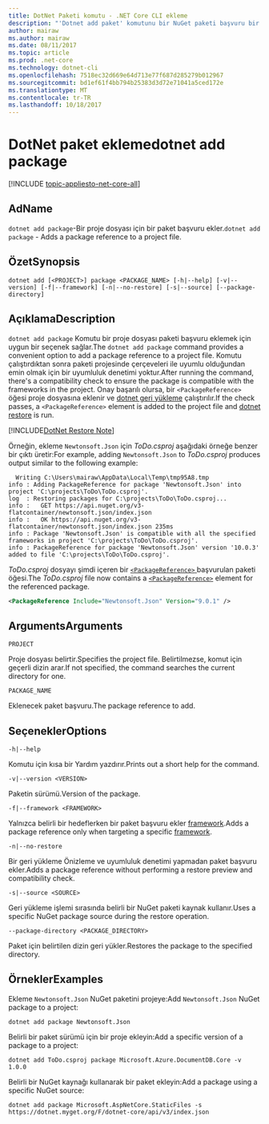 ```yaml
---
title: DotNet Paketi komutu - .NET Core CLI ekleme
description: "'Dotnet add paket' komutunu bir NuGet paketi başvuru bir proje eklemek için uygun bir seçenek sağlar."
author: mairaw
ms.author: mairaw
ms.date: 08/11/2017
ms.topic: article
ms.prod: .net-core
ms.technology: dotnet-cli
ms.openlocfilehash: 7518ec32d669e64d713e77f687d285279b012967
ms.sourcegitcommit: bd1ef61f4bb794b25383d3d72e71041a5ced172e
ms.translationtype: MT
ms.contentlocale: tr-TR
ms.lasthandoff: 10/18/2017
---
```

# <a name="dotnet-add-package"></a><span data-ttu-id="97d56-103">DotNet paket ekleme</span><span class="sxs-lookup"><span data-stu-id="97d56-103">dotnet add package</span></span>

[!INCLUDE [topic-appliesto-net-core-all](../../../includes/topic-appliesto-net-core-all.md)]

## <a name="name"></a><span data-ttu-id="97d56-104">Ad</span><span class="sxs-lookup"><span data-stu-id="97d56-104">Name</span></span>

<span data-ttu-id="97d56-105">`dotnet add package`-Bir proje dosyası için bir paket başvuru ekler.</span><span class="sxs-lookup"><span data-stu-id="97d56-105">`dotnet add package` - Adds a package reference to a project file.</span></span>

## <a name="synopsis"></a><span data-ttu-id="97d56-106">Özet</span><span class="sxs-lookup"><span data-stu-id="97d56-106">Synopsis</span></span>

`dotnet add [<PROJECT>] package <PACKAGE_NAME> [-h|--help] [-v|--version] [-f|--framework] [-n|--no-restore] [-s|--source] [--package-directory]`

## <a name="description"></a><span data-ttu-id="97d56-107">Açıklama</span><span class="sxs-lookup"><span data-stu-id="97d56-107">Description</span></span>

<span data-ttu-id="97d56-108">`dotnet add package` Komutu bir proje dosyası paketi başvuru eklemek için uygun bir seçenek sağlar.</span><span class="sxs-lookup"><span data-stu-id="97d56-108">The `dotnet add package` command provides a convenient option to add a package reference to a project file.</span></span> <span data-ttu-id="97d56-109">Komutu çalıştırdıktan sonra paketi projesinde çerçeveleri ile uyumlu olduğundan emin olmak için bir uyumluluk denetimi yoktur.</span><span class="sxs-lookup"><span data-stu-id="97d56-109">After running the command, there's a compatibility check to ensure the package is compatible with the frameworks in the project.</span></span> <span data-ttu-id="97d56-110">Onay başarılı olursa, bir `<PackageReference>` öğesi proje dosyasına eklenir ve [dotnet geri yükleme](dotnet-restore.md) çalıştırılır.</span><span class="sxs-lookup"><span data-stu-id="97d56-110">If the check passes, a `<PackageReference>` element is added to the project file and [dotnet restore](dotnet-restore.md) is run.</span></span>

[!INCLUDE[DotNet Restore Note](~/includes/dotnet-restore-note.md)]

<span data-ttu-id="97d56-111">Örneğin, ekleme `Newtonsoft.Json` için *ToDo.csproj* aşağıdaki örneğe benzer bir çıktı üretir:</span><span class="sxs-lookup"><span data-stu-id="97d56-111">For example, adding `Newtonsoft.Json` to *ToDo.csproj* produces output similar to the following example:</span></span>

```
  Writing C:\Users\mairaw\AppData\Local\Temp\tmp95A8.tmp
info : Adding PackageReference for package 'Newtonsoft.Json' into project 'C:\projects\ToDo\ToDo.csproj'.
log  : Restoring packages for C:\projects\ToDo\ToDo.csproj...
info :   GET https://api.nuget.org/v3-flatcontainer/newtonsoft.json/index.json
info :   OK https://api.nuget.org/v3-flatcontainer/newtonsoft.json/index.json 235ms
info : Package 'Newtonsoft.Json' is compatible with all the specified frameworks in project 'C:\projects\ToDo\ToDo.csproj'.
info : PackageReference for package 'Newtonsoft.Json' version '10.0.3' added to file 'C:\projects\ToDo\ToDo.csproj'.
```

<span data-ttu-id="97d56-112">*ToDo.csproj* dosyayı şimdi içeren bir [ `<PackageReference>` ](/nuget/consume-packages/package-references-in-project-files) başvurulan paketi öğesi.</span><span class="sxs-lookup"><span data-stu-id="97d56-112">The *ToDo.csproj* file now contains a [`<PackageReference>`](/nuget/consume-packages/package-references-in-project-files) element for the referenced package.</span></span>

```xml
<PackageReference Include="Newtonsoft.Json" Version="9.0.1" />
```

## <a name="arguments"></a><span data-ttu-id="97d56-113">Arguments</span><span class="sxs-lookup"><span data-stu-id="97d56-113">Arguments</span></span>

`PROJECT`

<span data-ttu-id="97d56-114">Proje dosyası belirtir.</span><span class="sxs-lookup"><span data-stu-id="97d56-114">Specifies the project file.</span></span> <span data-ttu-id="97d56-115">Belirtilmezse, komut için geçerli dizin arar.</span><span class="sxs-lookup"><span data-stu-id="97d56-115">If not specified, the command searches the current directory for one.</span></span>

`PACKAGE_NAME`

<span data-ttu-id="97d56-116">Eklenecek paket başvuru.</span><span class="sxs-lookup"><span data-stu-id="97d56-116">The package reference to add.</span></span>

## <a name="options"></a><span data-ttu-id="97d56-117">Seçenekler</span><span class="sxs-lookup"><span data-stu-id="97d56-117">Options</span></span>

`-h|--help`

<span data-ttu-id="97d56-118">Komutu için kısa bir Yardım yazdırır.</span><span class="sxs-lookup"><span data-stu-id="97d56-118">Prints out a short help for the command.</span></span>

`-v|--version <VERSION>`

<span data-ttu-id="97d56-119">Paketin sürümü.</span><span class="sxs-lookup"><span data-stu-id="97d56-119">Version of the package.</span></span>

`-f|--framework <FRAMEWORK>`

<span data-ttu-id="97d56-120">Yalnızca belirli bir hedeflerken bir paket başvuru ekler [framework](../../standard/frameworks.md).</span><span class="sxs-lookup"><span data-stu-id="97d56-120">Adds a package reference only when targeting a specific [framework](../../standard/frameworks.md).</span></span>

`-n|--no-restore`

<span data-ttu-id="97d56-121">Bir geri yükleme Önizleme ve uyumluluk denetimi yapmadan paket başvuru ekler.</span><span class="sxs-lookup"><span data-stu-id="97d56-121">Adds a package reference without performing a restore preview and compatibility check.</span></span>

`-s|--source <SOURCE>`

<span data-ttu-id="97d56-122">Geri yükleme işlemi sırasında belirli bir NuGet paketi kaynak kullanır.</span><span class="sxs-lookup"><span data-stu-id="97d56-122">Uses a specific NuGet package source during the restore operation.</span></span>

`--package-directory <PACKAGE_DIRECTORY>`

<span data-ttu-id="97d56-123">Paket için belirtilen dizin geri yükler.</span><span class="sxs-lookup"><span data-stu-id="97d56-123">Restores the package to the specified directory.</span></span>

## <a name="examples"></a><span data-ttu-id="97d56-124">Örnekler</span><span class="sxs-lookup"><span data-stu-id="97d56-124">Examples</span></span>

<span data-ttu-id="97d56-125">Ekleme `Newtonsoft.Json` NuGet paketini projeye:</span><span class="sxs-lookup"><span data-stu-id="97d56-125">Add `Newtonsoft.Json` NuGet package to a project:</span></span>

`dotnet add package Newtonsoft.Json`

<span data-ttu-id="97d56-126">Belirli bir paket sürümü için bir proje ekleyin:</span><span class="sxs-lookup"><span data-stu-id="97d56-126">Add a specific version of a package to a project:</span></span>

`dotnet add ToDo.csproj package Microsoft.Azure.DocumentDB.Core -v 1.0.0`

<span data-ttu-id="97d56-127">Belirli bir NuGet kaynağı kullanarak bir paket ekleyin:</span><span class="sxs-lookup"><span data-stu-id="97d56-127">Add a package using a specific NuGet source:</span></span>

`dotnet add package Microsoft.AspNetCore.StaticFiles -s https://dotnet.myget.org/F/dotnet-core/api/v3/index.json`
